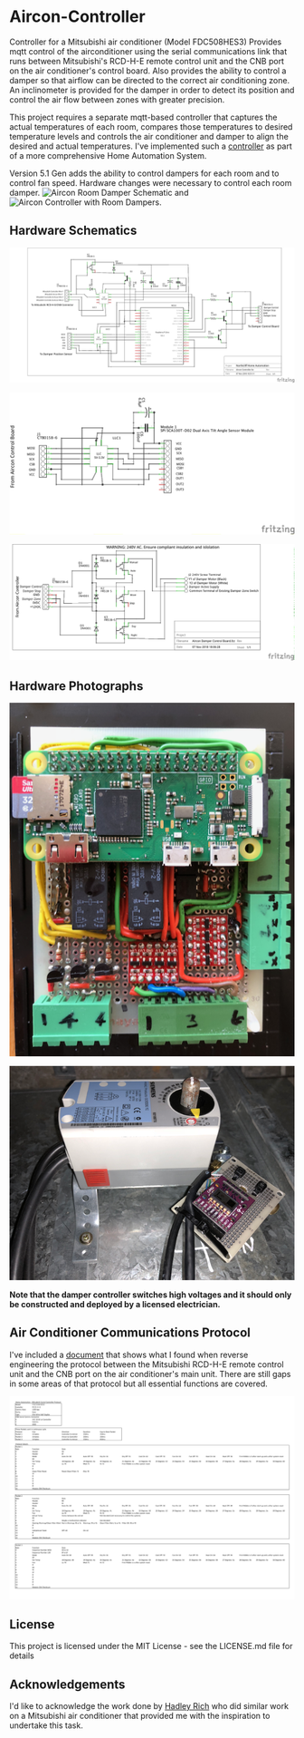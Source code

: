 # Aircon-Controller
Controller for a Mitsubishi air conditioner (Model FDC508HES3)
Provides mqtt control of the airconditioner using the serial communications link that runs
between Mitsubishi's RCD-H-E remote control unit and the CNB port on the air conditioner's control board.
Also provides the ability to control a damper so that airflow can be directed to the correct air conditioning zone.
An inclinometer is provided for the damper in order to detect its position and control the air flow between zones with greater precision.

This project requires a separate mqtt-based controller that captures the actual temperatures of each room, compares those temperatures to desired temperature levels and controls the air conditioner and damper to align the desired and actual temperatures. I've implemented such a [controller](https://github.com/roscoe81/Home-Manager) as part of a more comprehensive Home Automation System.

Version 5.1 Gen adds the ability to control dampers for each room and to control fan speed. Hardware changes were necessary to control each room damper. ![Aircon Room Damper Schematic](https://github.com/roscoe81/Aircon-Controller/blob/master/Schematics%20and%20Photos/Aircon%20Room%20Damper_schem.png) and ![Aircon Controller with Room Dampers](https://github.com/roscoe81/Aircon-Controller/blob/master/Schematics%20and%20Photos/IMG_2116.png).

## Hardware Schematics
![Aircon Controller Schematic](https://github.com/roscoe81/Aircon-Controller/blob/master/Schematics%20and%20Photos/Aircon%20Controller_schem.png)

![Damper Position Sensor Schematic](https://github.com/roscoe81/Aircon-Controller/blob/master/Schematics%20and%20Photos/Aircon%20Damper%20Position%20Sensor_schem.png)

![Damper Control Board Schematic](https://github.com/roscoe81/Aircon-Controller/blob/master/Schematics%20and%20Photos/Aircon%20Damper%20Control%20Board_schem.png)

## Hardware Photographs
![Aircon Controller](https://github.com/roscoe81/Aircon-Controller/blob/master/Schematics%20and%20Photos/IMG_1565.png)

![Damper Position Sensor](https://github.com/roscoe81/Aircon-Controller/blob/master/Schematics%20and%20Photos/IMG_1432.png)

**Note that the damper controller switches high voltages and it should only be constructed and deployed by a licensed electrician.**

## Air Conditioner Communications Protocol
I've included a [document](https://github.com/roscoe81/Aircon-Controller/blob/master/Serial%20Comms/Aircon%20Controller%20Comms.pdf) that shows what I found when reverse engineering the protocol between the Mitsubishi RCD-H-E remote control unit and the CNB port on the air conditioner's main unit. There are still gaps in some areas of that protocol but all essential functions are covered.

![Communications Protocol](https://github.com/roscoe81/Aircon-Controller/blob/master/Serial%20Comms/F43B66E8-F1EA-4F13-B185-9C76222CD1DF.jpeg)

## License

This project is licensed under the MIT License - see the LICENSE.md file for details

## Acknowledgements

I'd like to acknowledge the work done by [Hadley Rich](https://github.com/hadleyrich/MQMitsi) who did similar work on a Mitsubishi air conditioner that provided me with the inspiration to undertake this task.
